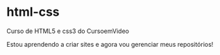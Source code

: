 # html-css
 Curso de HTML5 e css3 do CursoemVideo

Estou aprendendo a criar sites e agora vou gerenciar meus repositórios!